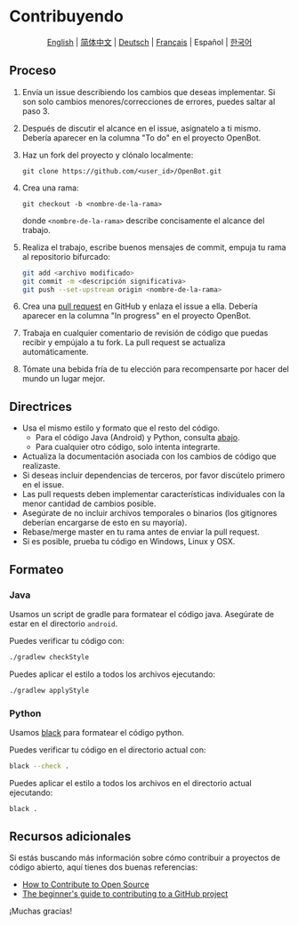 # Contribuyendo

<p align="center">
  <a href="CONTRIBUTING.md">English</a> |
  <a href="CONTRIBUTING.zh-CN.md">简体中文</a> |
  <a href="CONTRIBUTING.de-DE.md">Deutsch</a> |
  <a href="CONTRIBUTING.fr-FR.md">Français</a> |
  <span>Español</span> |
  <a href="CONTRIBUTING.ko-KR.md">한국어</a>
</p>

## Proceso

1. Envía un issue describiendo los cambios que deseas implementar. Si son solo cambios menores/correcciones de errores, puedes saltar al paso 3.
2. Después de discutir el alcance en el issue, asígnatelo a ti mismo. Debería aparecer en la columna "To do" en el proyecto OpenBot.
3. Haz un fork del proyecto y clónalo localmente:

   `git clone https://github.com/<user_id>/OpenBot.git`

4. Crea una rama:

   `git checkout -b <nombre-de-la-rama>`

   donde `<nombre-de-la-rama>` describe concisamente el alcance del trabajo.

5. Realiza el trabajo, escribe buenos mensajes de commit, empuja tu rama al repositorio bifurcado:

   ```bash
   git add <archivo modificado>
   git commit -m <descripción significativa>
   git push --set-upstream origin <nombre-de-la-rama>
   ```

6. Crea una [pull request](https://github.com/intel-isl/OpenBot/pulls) en GitHub y enlaza el issue a ella. Debería aparecer en la columna "In progress" en el proyecto OpenBot.
7. Trabaja en cualquier comentario de revisión de código que puedas recibir y empújalo a tu fork. La pull request se actualiza automáticamente.
8. Tómate una bebida fría de tu elección para recompensarte por hacer del mundo un lugar mejor.

## Directrices

- Usa el mismo estilo y formato que el resto del código.
  - Para el código Java (Android) y Python, consulta [abajo](#Formatting).
  - Para cualquier otro código, solo intenta integrarte.
- Actualiza la documentación asociada con los cambios de código que realizaste.
- Si deseas incluir dependencias de terceros, por favor discútelo primero en el issue.
- Las pull requests deben implementar características individuales con la menor cantidad de cambios posible.
- Asegúrate de no incluir archivos temporales o binarios (los gitignores deberían encargarse de esto en su mayoría).
- Rebase/merge master en tu rama antes de enviar la pull request.
- Si es posible, prueba tu código en Windows, Linux y OSX.

## Formateo

### Java

Usamos un script de gradle para formatear el código java. Asegúrate de estar en el directorio `android`.

Puedes verificar tu código con:

```bash
./gradlew checkStyle
```

Puedes aplicar el estilo a todos los archivos ejecutando:

```bash
./gradlew applyStyle
```

### Python

Usamos [black](https://pypi.org/project/black/) para formatear el código python.

Puedes verificar tu código en el directorio actual con:

```bash
black --check .
```

Puedes aplicar el estilo a todos los archivos en el directorio actual ejecutando:

```bash
black .
```

## Recursos adicionales

Si estás buscando más información sobre cómo contribuir a proyectos de código abierto, aquí tienes dos buenas referencias:

- [How to Contribute to Open Source](http://opensource.guide/how-to-contribute/)
- [The beginner's guide to contributing to a GitHub project](https://akrabat.com/the-beginners-guide-to-contributing-to-a-github-project/)

¡Muchas gracias!
